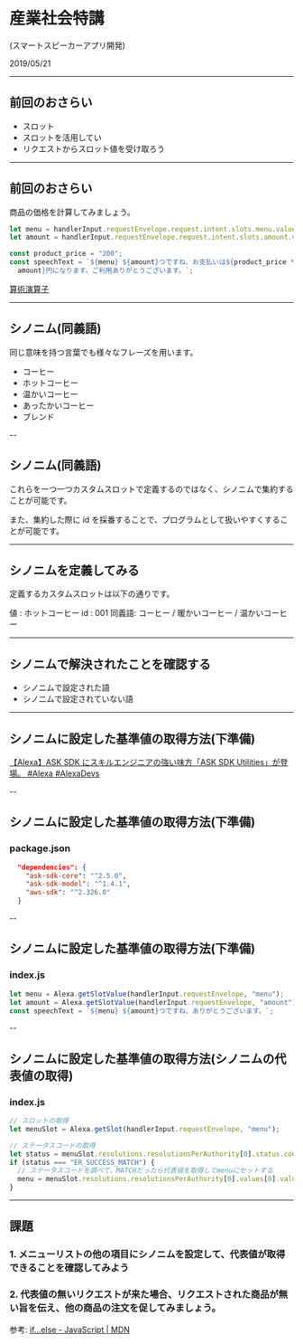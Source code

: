 # 産業社会特講

(スマートスピーカーアプリ開発)

2019/05/21

---

## 前回のおさらい

- スロット
- スロットを活用してい
- リクエストからスロット値を受け取ろう

---

## 前回のおさらい

商品の価格を計算してみましょう。

```javascript
let menu = handlerInput.requestEnvelope.request.intent.slots.menu.value;
let amount = handlerInput.requestEnvelope.request.intent.slots.amount.value;

const product_price = "200";
const speechText = `${menu} ${amount}つですね、お支払いは${product_price *
  amount}円になります。ご利用ありがとうございます。`;
```

[算術演算子](https://qiita.com/abcang/items/824681cb88676da4f9a8#%E7%AE%97%E8%A1%93%E6%BC%94%E7%AE%97%E5%AD%90)

---

## シノニム(同義語)

同じ意味を持つ言葉でも様々なフレーズを用います。

- コーヒー
- ホットコーヒー
- 温かいコーヒー
- あったかいコーヒー
- ブレンド

--

## シノニム(同義語)

これらを一つ一つカスタムスロットで定義するのではなく、シノニムで集約することが可能です。

また、集約した際に id を採番することで、プログラムとして扱いやすくすることが可能です。

---

## シノニムを定義してみる

定義するカスタムスロットは以下の通りです。

値 : ホットコーヒー
id : 001
同義語: コーヒー / 暖かいコーヒー / 温かいコーヒー

---

## シノニムで解決されたことを確認する

- シノニムで設定された語
- シノニムで設定されていない語

---

## シノニムに設定した基準値の取得方法(下準備)

[【Alexa】ASK SDK にスキルエンジニアの強い味方「ASK SDK Utilities」が登場。 #Alexa #AlexaDevs](https://dev.classmethod.jp/voice-assistant/introduce-to-ask-sdk-utilities/)

--

## シノニムに設定した基準値の取得方法(下準備)

### package.json

```json
  "dependencies": {
    "ask-sdk-core": "^2.5.0",
    "ask-sdk-model": "^1.4.1",
    "aws-sdk": "^2.326.0"
  }
```

--

## シノニムに設定した基準値の取得方法(下準備)

### index.js

```javascript
let menu = Alexa.getSlotValue(handlerInput.requestEnvelope, "menu");
let amount = Alexa.getSlotValue(handlerInput.requestEnvelope, "amount");
const speechText = `${menu} ${amount}つですね、ありがとうございます。`;
```

--

## シノニムに設定した基準値の取得方法(シノニムの代表値の取得)

### index.js

```javascript
// スロットの取得
let menuSlot = Alexa.getSlot(handlerInput.requestEnvelope, "menu");

// ステータスコードの取得
let status = menuSlot.resolutions.resolutionsPerAuthority[0].status.code;
if (status === "ER_SUCCESS_MATCH") {
  // ステータスコードを調べて、MATCHだったら代表値を取得してmenuにセットする
  menu = menuSlot.resolutions.resolutionsPerAuthority[0].values[0].value.name;
}
```

---

## 課題

### 1. メニューリストの他の項目にシノニムを設定して、代表値が取得できることを確認してみよう

### 2. 代表値の無いリクエストが来た場合、リクエストされた商品が無い旨を伝え、他の商品の注文を促してみましょう。

参考: [if\.\.\.else \- JavaScript \| MDN](https://developer.mozilla.org/ja/docs/Web/JavaScript/Reference/Statements/if...else)
